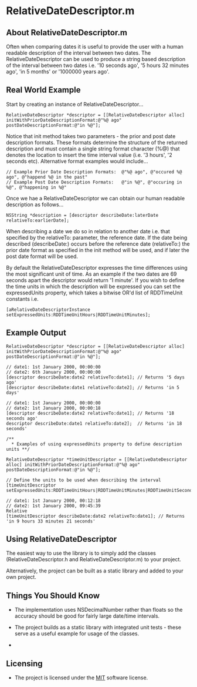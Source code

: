 # RelativeDateDescriptor.m

## About RelativeDateDescriptor.m

Often when comparing dates it is useful to provide the user with a human readable description of the interval between two dates.  The RelativeDateDescriptor can be used to produce a string based description of the interval between two dates i.e. '10 seconds ago', '5 hours 32 minutes ago', 'in 5 months' or '1000000 years ago'.

## Real World Example

Start by creating an instance of RelativeDateDescriptor...

    RelativeDateDescriptor *descriptor = [[RelativeDateDescriptor alloc] initWithPriorDateDescriptionFormat:@"%@ ago" postDateDescriptionFormat:@"in %@"];

Notice that init method takes two parameters - the prior and post date description formats. These formats determine the structure of the returned description and must contain a single string format character (%@) that denotes the location to insert the time interval value (i.e. '3 hours', '2 seconds etc).  Alternative format examples would include...

    // Example Prior Date Description Formats:  @"%@ ago", @"occured %@ ago", @"happend %@ in the past"
    // Example Post Date Description Formats:   @"in %@", @"occuring in %@", @"happening in %@"

Once we hae a RelativeDateDescriptor we can obtain our human readable description as follows...

    NSString *description = [descriptor describeDate:laterDate relativeTo:earlierDate]; 

When describing a date we do so in relation to another date i.e. that specified by the relativeTo: parameter, the reference date.  If the date being described (describeDate:) occurs before the reference date (relativeTo:) the prior date format as specified in the init method will be used, and if later the post date format will be used.

By default the RelativeDateDescriptor expresses the time differences using the most significant unit of time.  As an example if the two dates are 69 seconds apart the descriptor would return '1 minute'.  If you wish to define the time units in which the description will be expressed you can set the expressedUnits property, which takes a bitwise OR'd list of RDDTimeUnit constants i.e.
    
    [aRelativeDateDescriptorInstance setExpressedUnits:RDDTimeUnitHours|RDDTimeUnitMinutes];


## Example Output

    RelativeDateDescriptor *descriptor = [[RelativeDateDescriptor alloc] initWithPriorDateDescriptionFormat:@"%@ ago" postDateDescriptionFormat:@"in %@"];

    // date1: 1st January 2000, 00:00:00
    // date2: 6th January 2000, 00:00:00
    [descriptor describeDate:date2 relativeTo:date1]; // Returns '5 days ago'
    [descriptor describeDate:date1 relativeTo:date2]; // Returns 'in 5 days'

    // date1: 1st January 2000, 00:00:00
    // date2: 1st January 2000, 00:00:18
    [descriptor describeDate:date2 relativeTo:date1]; // Returns '18 seconds ago'
    descriptor describeDate:date1 relativeTo:date2];  // Returns 'in 18 seconds'

    /** 
      * Examples of using expressedUnits property to define description units **/
 
    RelativeDateDescriptor *timeUnitDescriptor = [[RelativeDateDescriptor alloc] initWithPriorDateDescriptionFormat:@"%@ ago" postDateDescriptionFormat:@"in %@"];

    // Define the units to be used when describing the interval
    [timeUnitDescriptor setExpressedUnits:RDDTimeUnitHours|RDDTimeUnitMinutes|RDDTimeUnitSeconds];    

    // date1: 1st January 2000, 00:12:18
    // date2: 1st January 2000, 09:45:39 
    Relative 
    [timeUnitDescriptor describeDate:date2 relativeTo:date1]; // Returns 'in 9 hours 33 minutes 21 seconds'

## Using RelativeDateDescriptor

The easiest way to use the library is to simply add the classes (RelativeDateDescriptor.h and RelativeDateDescriptor.m) to your project.  

Alternatively, the project can be built as a static library and added to your own project.

## Things You Should Know

- The implementation uses NSDecimalNumber rather than floats so the accuracy should be good for fairly large date/time intervals.

- The project builds as a static library with integrated unit tests - these serve as a useful example for usage of the classes.
- 

## Licensing

- The project is licensed under the [MIT](http://opensource.org/licenses/MIT) software license. 


